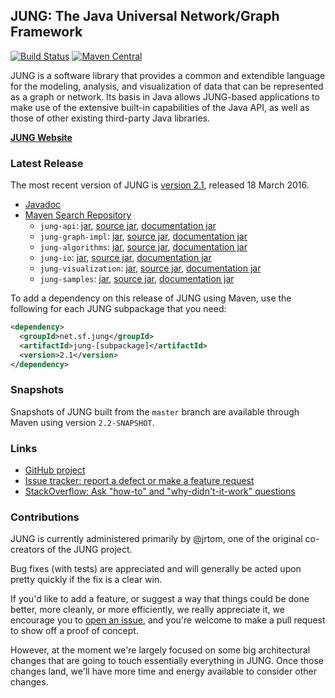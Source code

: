 ## JUNG: The Java Universal Network/Graph Framework 

[![Build Status](https://travis-ci.org/jrtom/jung.svg?branch=master)](https://travis-ci.org/jrtom/jung)
[![Maven Central](https://maven-badges.herokuapp.com/maven-central/net.sf.jung/jung-algorithms/badge.svg)](https://maven-badges.herokuapp.com/maven-central/net.sf.jung/jung-algorithms)

JUNG is a software library that provides a common and extendible language for the modeling, analysis, and visualization of
data that can be represented as a graph or network.  Its basis in Java allows JUNG-based applications to make use of the
extensive built-in capabilities of the Java API, as well as those of other existing third-party Java libraries.

[**JUNG Website**](http://jrtom.github.io/jung/)

### Latest Release

The most recent version of JUNG is [version 2.1](https://github.com/jrtom/jung/releases/tag/jung-2.1), released 18 March 2016.
*   [Javadoc](http://jrtom.github.io/jung/javadoc/index.html)
*   [Maven Search Repository](http://search.maven.org/#search%7Cga%7C1%7Cg%3A%22net.sf.jung%22%20AND%20v%3A%222.1%22%20AND%20(a%3A%22jung-api%22%20OR%20a%3A%22jung-graph-impl%22%20OR%20a%3A%22jung-visualization%22%20OR%20a%3A%22jung-algorithms%22%20OR%20a%3A%22jung-samples%22%20OR%20a%3A%22jung-io%22))
    *   `jung-api`: [jar](http://search.maven.org/remotecontent?filepath=net/sf/jung/jung-api/2.1/jung-api-2.1.jar), [source jar](http://search.maven.org/remotecontent?filepath=net/sf/jung/jung-api/2.1/jung-api-2.1-sources.jar), [documentation jar](http://search.maven.org/remotecontent?filepath=net/sf/jung/jung-api/2.1/jung-api-2.1-javadoc.jar)
    *   `jung-graph-impl`: [jar](http://search.maven.org/remotecontent?filepath=net/sf/jung/jung-graph-impl/2.1/jung-graph-impl-2.1.jar), [source jar](http://search.maven.org/remotecontent?filepath=net/sf/jung/jung-graph-impl/2.1/jung-graph-impl-2.1-sources.jar), [documentation jar](http://search.maven.org/remotecontent?filepath=net/sf/jung/jung-graph-impl/2.1/jung-graph-impl-2.1-javadoc.jar)
    *   `jung-algorithms`: [jar](http://search.maven.org/remotecontent?filepath=net/sf/jung/jung-algorithms/2.1/jung-algorithms-2.1.jar), [source jar](http://search.maven.org/remotecontent?filepath=net/sf/jung/jung-algorithms/2.1/jung-algorithms-2.1-sources.jar), [documentation jar](http://search.maven.org/remotecontent?filepath=net/sf/jung/jung-algorithms/2.1/jung-algorithms-2.1-javadoc.jar)
    *   `jung-io`: [jar](http://search.maven.org/remotecontent?filepath=net/sf/jung/jung-io/2.1/jung-io-2.1.jar), [source jar](http://search.maven.org/remotecontent?filepath=net/sf/jung/jung-io/2.1/jung-io-2.1-sources.jar), [documentation jar](http://search.maven.org/remotecontent?filepath=net/sf/jung/jung-io/2.1/jung-io-2.1-javadoc.jar)
    *   `jung-visualization`: [jar](http://search.maven.org/remotecontent?filepath=net/sf/jung/jung-visualization/2.1/jung-visualization-2.1.jar), [source jar](http://search.maven.org/remotecontent?filepath=net/sf/jung/jung-visualization/2.1/jung-visualization-2.1-sources.jar), [documentation jar](http://search.maven.org/remotecontent?filepath=net/sf/jung/jung-visualization/2.1/jung-visualization-2.1-javadoc.jar)
    *   `jung-samples`: [jar](http://search.maven.org/remotecontent?filepath=net/sf/jung/jung-samples/2.1/jung-samples-2.1.jar), [source jar](http://search.maven.org/remotecontent?filepath=net/sf/jung/jung-samples/2.1/jung-samples-2.1-sources.jar), [documentation jar](http://search.maven.org/remotecontent?filepath=net/sf/jung/jung-samples/2.1/jung-samples-2.1-javadoc.jar)

To add a dependency on this release of JUNG using Maven, use the following for each JUNG subpackage that you need:

```xml
<dependency>
  <groupId>net.sf.jung</groupId>
  <artifactId>jung-[subpackage]</artifactId>
  <version>2.1</version>
</dependency>
```

### Snapshots

Snapshots of JUNG built from the `master` branch are available through Maven using version `2.2-SNAPSHOT`.

### Links

* [GitHub project](https://github.com/jrtom/jung)
* [Issue tracker: report a defect or make a feature request](https://github.com/jrtom/jung/issues/new)
* [StackOverflow: Ask "how-to" and "why-didn't-it-work" questions](https://stackoverflow.com/questions/ask?tags=jung+java)

### Contributions

JUNG is currently administered primarily by @jrtom, one of the original co-creators of the JUNG project.

Bug fixes (with tests) are appreciated and will generally be acted upon pretty quickly if the fix is a clear win.  

If you'd like to add a feature, or suggest a way that things could be done better, more cleanly, or more efficiently, we really appreciate it, we encourage you to [open an issue](https://github.com/jrtom/jung/issues/new), and you're welcome to make a pull request to show off a proof of concept.

However, at the moment we're largely focused on some big architectural changes that are going to touch essentially everything in JUNG.  Once those changes land, we'll have more time and energy available to consider other changes.
